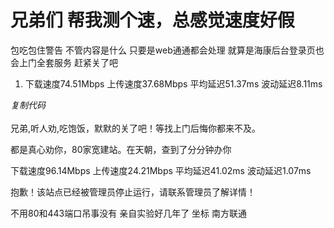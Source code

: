 # 兄弟们 帮我测个速，总感觉速度好假


包吃包住警告 不管内容是什么 只要是web通通都会处理 就算是海康后台登录页也会上门全套服务 赶紧关了吧

<div class="blockcode"><div id="code_e2p"><ol><li>下载速度74.51Mbps 上传速度37.68Mbps 平均延迟51.37ms 波动延迟8.11ms</ol></div><em onclick="copycode($('code_e2p'));">复制代码</em></div><br />
兄弟,听人劝,吃饱饭，默默的关了吧！等找上门后悔你都来不及。

都是真心劝你，80家宽建站。在天朝，查到了分分钟办你

下载速度96.14Mbps 上传速度24.21Mbps 平均延迟41.02ms 波动延迟1.07ms

抱歉！该站点已经被管理员停止运行，请联系管理员了解详情！

不用80和443端口吊事没有 亲自实验好几年了 坐标 南方联通
